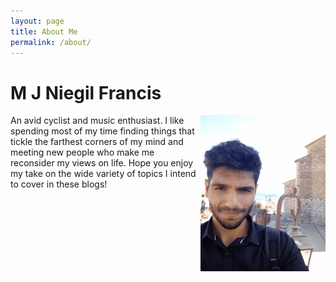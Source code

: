 ```yaml
---
layout: page
title: About Me
permalink: /about/
---
```


<html>
  <body>
    <h1>M J Niegil Francis</h1>
    <img align="right" width="200" height="250" src="https://github.com/Niegil-Francis/Personal_Blog/blob/master/images/profile.png">
    <p> An avid cyclist and music enthusiast. I like spending most of my time finding things that tickle the farthest corners of my mind and meeting new people who make me reconsider my views on life. Hope you enjoy my take on the wide variety of topics I intend to cover in these blogs! </p>
    
  </body>
</html>
